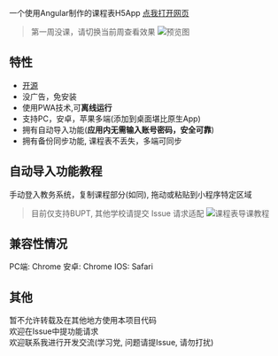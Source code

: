一个使用Angular制作的课程表H5App [点我打开网页](https://myapp-wz.web.app)  
> 第一周没课，请切换当前周查看效果
![预览图](https://user-images.githubusercontent.com/15688938/66574080-38b51200-eba6-11e9-81c0-d9ef88bac0db.png)

## 特性
- [开源](https://github.com/way-zer/myapp)
- 没广告，免安装
- 使用PWA技术,可**离线运行**
- 支持PC，安卓，苹果多端(添加到桌面堪比原生App)
- 拥有自动导入功能(**应用内无需输入账号密码，安全可靠**)
- 拥有备份同步功能, 课程表不丢失，多端可同步
## 自动导入功能教程
手动登入教务系统，复制课程部分(如同), 拖动或粘贴到小程序特定区域
> 目前仅支持BUPT, 其他学校请提交 Issue 请求适配
![课程表导课教程](https://user-images.githubusercontent.com/15688938/66573927-f986c100-eba5-11e9-8961-792e5fe54416.png)
## 兼容性情况
PC端: Chrome
安卓: Chrome
IOS: Safari
## 其他
暂不允许转载及在其他地方使用本项目代码  
欢迎在Issue中提功能请求  
欢迎联系我进行开发交流(学习党, 问题请提Issue, 请勿打扰)
